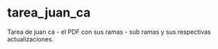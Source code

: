 # tarea_juan_ca
Tarea de juan ca - el PDF con sus ramas - sub ramas y sus respectivas actualizaciones.
